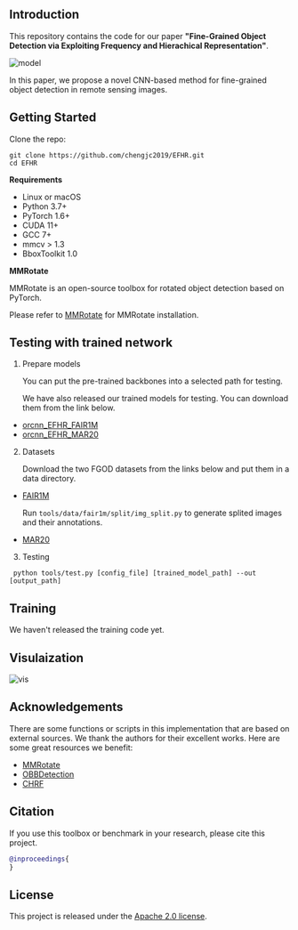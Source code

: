 
## Introduction
This repository contains the code for our paper **"Fine-Grained Object Detection via Exploiting Frequency and Hierachical Representation"**.

![model](https://github.com/chengjc2019/EFHR/blob/main/pics/model_v2.png)

In this paper, we propose a novel CNN-based method for fine-grained object detection in remote sensing images.

## Getting Started

Clone the repo:
```shell
git clone https://github.com/chengjc2019/EFHR.git
cd EFHR
```
<summary><b>Requirements</b></summary>

- Linux or macOS
- Python 3.7+
- PyTorch 1.6+
- CUDA 11+
- GCC 7+
- mmcv > 1.3
- BboxToolkit 1.0

<summary><b>MMRotate</b></summary>
  
  MMRotate is an open-source toolbox for rotated object detection based on PyTorch.
  
  Please refer to [MMRotate](https://github.com/open-mmlab/mmrotate) for MMRotate installation.

## Testing with trained network
1. Prepare models

    You can put the pre-trained backbones into a selected path for testing.

    We have also released our trained models for testing. You can download them from the link below.

-  [orcnn_EFHR_FAIR1M](https://drive.google.com/file/d/1iiNrLoqGTeCl6RfNkPkUp8cAx1od_Qzu/view?usp=share_link)
- [orcnn_EFHR_MAR20](https://drive.google.com/file/d/1FkR3hpA8RS4-aA9gg3RnKskDKPvcDB1s/view?usp=share_link)


2. Datasets

    Download the two FGOD datasets from the links below and put them in a data directory.

- [FAIR1M](https://www.gaofen-challenge.com/indexpage)

  Run ```tools/data/fair1m/split/img_split.py``` to generate splited images and their annotations.

- [MAR20](https://gcheng-nwpu.github.io/)

3. Testing

```shell
 python tools/test.py [config_file] [trained_model_path] --out [output_path]
```

## Training

We haven't released the training code yet.

## Visulaization

![vis](https://github.com/chengjc2019/EFHR/blob/main/pics/com_fair1m.png)

## Acknowledgements

There are some functions or scripts in this implementation that are based on external sources. We thank the authors for their excellent works.
Here are some great resources we benefit:
- [MMRotate](https://github.com/open-mmlab/mmrotate)
- [OBBDetection](https://github.com/jbwang1997/OBBDetection)
- [CHRF](https://github.com/visiondom/CHRF)

## Citation

If you use this toolbox or benchmark in your research, please cite this project.

```bibtex
@inproceedings{
}
```

## License

This project is released under the [Apache 2.0 license](LICENSE).